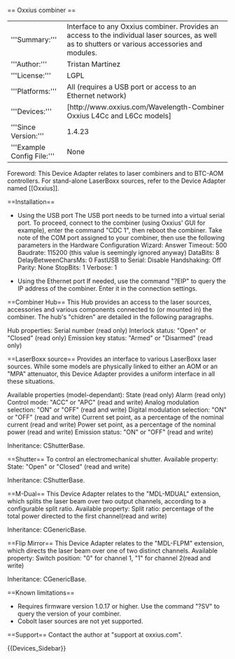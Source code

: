 == Oxxius combiner ==

<table><tr><td>
'''Summary:'''</td><td>Interface to any Oxxius combiner. Provides an access to the individual laser sources, as well as to shutters or various accessories and modules.</td></tr>
<tr><td>'''Author:'''</td><td>Tristan Martinez</td></tr>
<tr><td>'''License:'''</td><td>LGPL</td></tr> 
<tr><td>'''Platforms:'''</td><td>All (requires a USB port or access to an Ethernet network)</td></tr>
<tr><td>'''Devices:'''</td><td>[http://www.oxxius.com/Wavelength-Combiner Oxxius L4Cc and L6Cc models]</td></tr>
<tr><td>'''Since Version:'''</td><td>1.4.23</td></tr>
<tr><td>'''Example Config File:'''</td><td>None</td></tr>
</table>

Foreword: This Device Adapter relates to laser combiners and to BTC-AOM controllers. For stand-alone LaserBoxx sources, refer to the Device Adapter named [[Oxxius]].

==Installation==
* Using the USB port
The USB port needs to be turned into a virtual serial port. To proceed, connect to the combiner (using Oxxius' GUI for example), enter the command "CDC 1", then reboot the combiner.
Take note of the COM port assigned to your combiner, then use the following parameters in the Hardware Configuration Wizard:
    Answer Timeout: 500
    Baudrate: 115200 (this value is seemingly ignored anyway)
    DataBits: 8
    DelayBetweenCharsMs: 0
    FastUSB to Serial: Disable
    Handshaking: Off
    Parity: None
    StopBits: 1
    Verbose: 1

* Using the Ethernet port
If needed, use the command "?EIP" to query the IP address of the combiner. Enter it in the connection settings.

==Combiner Hub==
This Hub provides an access to the laser sources, accessories and various components connected to (or mounted in) the combiner. The hub's "chidren" are detailed in the following paragraphs.

Hub properties:
    Serial number (read only)
    Interlock status: "Open" or "Closed"  (read only)
    Emission key status: "Armed" or "Disarmed" (read only)

==LaserBoxx source==
Provides an interface to various LaserBoxx laser sources. While some models are physically linked to either an AOM or an "MPA" attenuator, this Device Adapter provides a uniform interface in all these situations.

Available properties (model-dependant):
    State (read only)
    Alarm (read only)
    Control mode: "ACC" or "APC" (read and write)
    Analog modulation selection: "ON" or "OFF" (read and write)
    Digital modulation selection: "ON" or "OFF" (read and write)
    Current set point, as a percentage of the nominal current (read and write)
    Power set point, as a percentage of the nominal power (read and write)
    Emission status: "ON" or "OFF" (read and write)

Inheritance: CShutterBase.

==Shutter==
To control an electromechanical shutter.
Available property:
    State: "Open" or "Closed" (read and write)

Inheritance: CShutterBase.

==M-Dual==
This Device Adapter relates to the "MDL-MDUAL" extension, which splits the laser beam over two output channels, according to a configurable split ratio.
Available property:
    Split ratio: percentage of the total power directed to the first channel(read and write)

Inheritance: CGenericBase.

==Flip Mirror==
This Device Adapter relates to the "MDL-FLPM" extension, which directs the laser beam over one of two distinct channels.
Available property:
    Switch position: "0" for channel 1, "1" for channel 2(read and write)

Inheritance: CGenericBase.

==Known limitations==
* Requires firmware version 1.0.17 or higher. Use the command "?SV" to query the version of your combiner.
* Cobolt laser sources are not yet supported.

==Support==
Contact the author at "support at oxxius.com".

{{Devices_Sidebar}}
